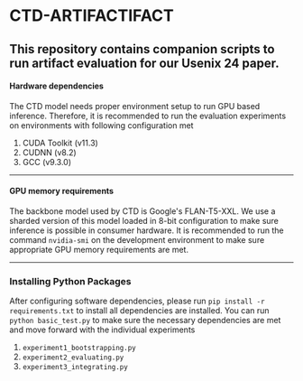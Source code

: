 
# CTD-ARTIFACTIFACT
This repository contains companion scripts to run artifact evaluation for our Usenix 24 paper. 
 --
 #### Hardware dependencies
 The CTD model needs proper environment setup to run GPU based inference. 
 Therefore, it is recommended to run the evaluation experiments on environments with following configuration met
 

 1. CUDA Toolkit (v11.3)
 2. CUDNN (v8.2)
 3. GCC (v9.3.0)
 ---
 #### GPU memory requirements 
 The backbone model used by CTD is Google's FLAN-T5-XXL. We use a sharded version of this model loaded in 8-bit  configuration to make sure inference is possible in consumer hardware.
 It is recommended to run the command `nvidia-smi` on the development environment to make sure appropriate GPU memory requirements are met.

---

### Installing Python Packages
After configuring  software dependencies, please run `pip install -r requirements.txt` to install all dependencies are installed. 
You can run `python basic_test.py` to make sure the necessary dependencies are met and move forward with the individual experiments 

 1. `experiment1_bootstrapping.py`
 2. `experiment2_evaluating.py`
 3. `experiment3_integrating.py`

 